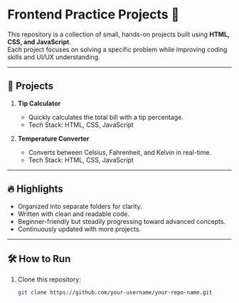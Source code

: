 # Frontend Practice Projects 🚀

This repository is a collection of small, hands-on projects built using **HTML, CSS, and JavaScript**.  
Each project focuses on solving a specific problem while improving coding skills and UI/UX understanding.

---

## 📂 Projects

1. **Tip Calculator**  
   - Quickly calculates the total bill with a tip percentage.  
   - Tech Stack: HTML, CSS, JavaScript  

2. **Temperature Converter**  
   - Converts between Celsius, Fahrenheit, and Kelvin in real-time.  
   - Tech Stack: HTML, CSS, JavaScript  

---

## 🔥 Highlights
- Organized into separate folders for clarity.  
- Written with clean and readable code.  
- Beginner-friendly but steadily progressing toward advanced concepts.  
- Continuously updated with more projects.  

---

## 🛠️ How to Run
1. Clone this repository:
   ```bash
   git clone https://github.com/your-username/your-repo-name.git
